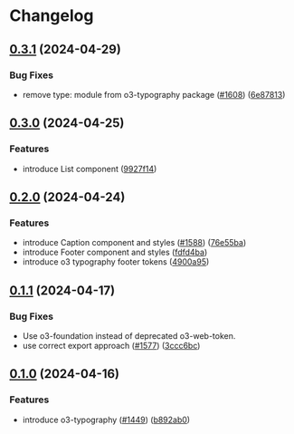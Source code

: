 # Changelog

## [0.3.1](https://github.com/Financial-Times/origami/compare/o3-typography-v0.3.0...o3-typography-v0.3.1) (2024-04-29)


### Bug Fixes

* remove type: module from o3-typography package ([#1608](https://github.com/Financial-Times/origami/issues/1608)) ([6e87813](https://github.com/Financial-Times/origami/commit/6e87813a4321faf04dfff319d9949a8011901f61))

## [0.3.0](https://github.com/Financial-Times/origami/compare/o3-typography-v0.2.0...o3-typography-v0.3.0) (2024-04-25)


### Features

* introduce List component  ([9927f14](https://github.com/Financial-Times/origami/commit/9927f1412d4c284b1da3c5de95e37facab85d966))

## [0.2.0](https://github.com/Financial-Times/origami/compare/o3-typography-v0.1.1...o3-typography-v0.2.0) (2024-04-24)


### Features

* introduce Caption component and styles ([#1588](https://github.com/Financial-Times/origami/issues/1588)) ([76e55ba](https://github.com/Financial-Times/origami/commit/76e55baba9b8353c54387796698b54fe15df2fb5))
* introduce Footer component and styles ([fdfd4ba](https://github.com/Financial-Times/origami/commit/fdfd4bae96e8c977033d9c83926027aceef084b4))
* introduce o3 typography footer tokens ([4900a95](https://github.com/Financial-Times/origami/commit/4900a95d63d8817899937905dc8beea71ea48a3d))

## [0.1.1](https://github.com/Financial-Times/origami/compare/o3-typography-v0.1.0...o3-typography-v0.1.1) (2024-04-17)


### Bug Fixes

* Use o3-foundation instead of deprecated o3-web-token.
* use correct export approach ([#1577](https://github.com/Financial-Times/origami/issues/1577)) ([3ccc6bc](https://github.com/Financial-Times/origami/commit/3ccc6bc59a2e01fde40e576418bda3ffbaa174ba))

## [0.1.0](https://github.com/Financial-Times/origami/compare/o3-typography-v0.0.1...o3-typography-v0.1.0) (2024-04-16)


### Features

* introduce o3-typography ([#1449](https://github.com/Financial-Times/origami/issues/1449)) ([b892ab0](https://github.com/Financial-Times/origami/commit/b892ab0585c9649a364f66a2a1b38d7261abd127))
